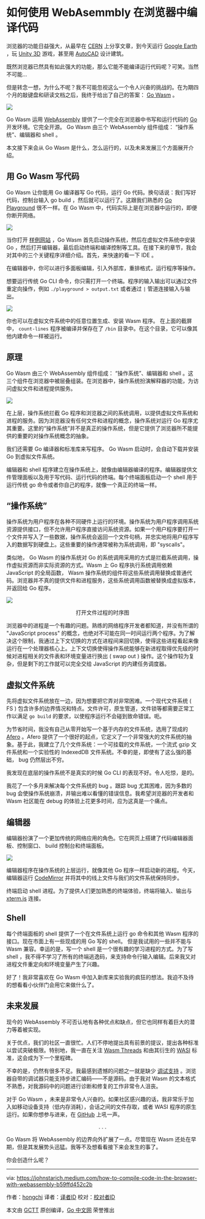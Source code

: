 # 如何使用 WebAsemmbly 在浏览器中编译代码

浏览器的功能日益强大，从最早在 [CERN](https://home.cern/science/computing/birth-web) 上分享文章，到今天运行 [Google Earth](https://earth.google.com/web) ，玩 [Unity 3D](https://blogs.unity3d.com/2018/08/15/webassembly-is-here/) 游戏，甚至用 [AutoCAD](https://www.autodesk.com/products/autocad-web-app/overview) 设计建筑。

既然浏览器已然具有如此强大的功能，那么它能不能编译运行代码呢？可笑。当然不可能...

但是转念一想，为什么不呢？我不可能忽视这么一个令人兴奋的挑战的。在为期四个月的敲键盘和研读文档之后，我终于给出了自己的答案： [Go Wasm](https://go-wasm.johnstarich.com/) 。

![](https://miro.medium.com/max/700/1*3tKOrnpzPYSYCRGNqQCU7g.gif)

Go Wasm 运用 [WebAssembly](https://webassembly.org/) 提供了一个完全在浏览器中书写和运行代码的 [Go](https://golang.org/) 开发环境。它完全开源。 Go Wasm 由三个 WebAssembly 组件组成： “操作系统”、编辑器和 shell 。

本文接下来会从 Go Wasm 是什么，怎么运行的，以及未来发展三个方面展开介绍。

## 用 Go Wasm 写代码

Go Wasm 让你能用 Go 编译器写 Go 代码，运行 Go 代码。换句话说：我们写好代码，控制台输入 go build ，然后就可以运行了。这跟我们熟悉的 [Go Playground](https://play.golang.org/) 很不一样。在 Go Wasm 中，代码实际上是在浏览器中运行的，即便你断开网络。

![](https://miro.medium.com/max/700/1*IVhlAxEf3_O1wB6Ag7kxjg.gif) 

当你打开 [样例网站](https://go-wasm.johnstarich.com/) ，Go Wasm 首先启动操作系统，然后在虚拟文件系统中安装 Go ，然后打开编辑器，最后启动终端和编译控制等工具。在接下来的章节，我会对其中的三个关键程序详细介绍。首先，来快速的看一下 IDE 。

在编辑器中，你可以进行多面板编辑，引入外部库，重排格式，运行程序等操作。

想要运行传统 Go CLI 命令，你只需打开一个终端。程序的输入输出可以通过文件重定向操作，例如 ```./playground > output.txt``` 或者通过 ```|``` 管道连接输入与输出。

![](https://miro.medium.com/max/700/1*m0SpuN0wLMJEHcd1INM-Qw.png)

你也可以在虚拟文件系统中的任意位置生成、安装 Wasm 程序。 在上面的截屏中， ```count-lines``` 程序被编译并保存在了 ```/bin``` 目录中。在这个目录，它可以像其他内建命令一样被运行。

## 原理

Go Wasm 由三个 WebAssembly 组件组成： “操作系统”、编辑器和 shell 。这三个组件在浏览器中被层叠组装。在浏览器中，操作系统扮演解释器的功能，为访问虚拟文件和进程提供服务。

![](https://miro.medium.com/max/700/1*xlfdQy_aThd47HBzv7HMvA.png)

在上层，操作系统拦截 Go 程序和浏览器之间的系统调用，以提供虚拟文件系统和进程的服务。因为浏览器没有任何文件和进程的概念，操作系统对运行 Go 程序尤其重要。这里的“操作系统”并不是真正的操作系统，但是它提供了浏览器所不能提供的重要的对操作系统概念的抽象。

我们还需要 Go 编译器和标准库来写程序。 Go Wasm 启动时，会自动下载并安装 Go 到虚拟文件系统。

编辑器和 shell 程序建立在操作系统上，就像由编辑器编译的程序。编辑器提供文件管理面板以及用于写代码、运行代码的终端。每个终端面板启动一个 shell 用于运行传统 go 命令或者你自己的程序，就像一个真正的终端一样。

## “操作系统”

操作系统为用户程序在各种不同硬件上运行的环境。操作系统为用户程序调用系统资源提供接口，但不允许用户程序直接访问系统资源。如果一个用户程序要打开一个文件并写入了一些数据，操作系统会返回一个文件句柄，并忠实地将用户程序写入的数据写到硬盘上。这些重要的操作通常被称为系统调用，即 "syscalls"。

类似地， Go Wasm 的操作系统对 Go 的系统调用采用的方式是拦截系统调用，操作虚拟资源而非实际资源的方式。Wasm 上 Go 程序执行系统调用依赖 JavaScript 的全局函数， Wasm 操作系统的组件将这些系统调用替换成普通代码。浏览器并不真的提供文件和进程服务，这些系统调用函数被替换成虚拟版本，并返回给 Go 程序。

![](https://miro.medium.com/max/1000/1*LGl4WJOwHedh-0HdY066xw.png)
<center>打开文件过程的时序图</center>

浏览器中的进程是一个有趣的问题。熟练的网络程序开发者都知道，并没有所谓的 "JavaScript process" 的概念，也绝对不可能在同一时间运行两个程序。为了解决这个限制，我通过上下文切换的方式在进程间来回切换，使得这些进程看起来像运行在一个处理器核心上。上下文切换使得操作系统能够在新进程取得优先级的时候对进程相关的文件表和环境变量进行换出 ( swap out ) 操作。这个操作较为复杂，但是剩下的工作就可以完全交给 JavaScript 的内建任务调度器。

## 虚拟文件系统

先将虚拟文件系统放在一边，因为想要把它弄对非常困难。一个现代文件系统 ( FS ) 包含许多的边界情况和特点。文件许可，原生管道，文件锁等都需要正常工作以满足 ```go build``` 的要求，以使程序运行不会碰到致命错误。呃。

为节省时间，我没有自己从零开始写一个基于内存的文件系统，选用了现成的 [Afero](https://github.com/spf13/afero) 。Afero 提供了一个很好的起点，它定义了一个非常强大的文件系统的抽象。基于此，我建立了几个文件系统：一个可挂载的文件系统，一个流式 gzip 文件系统和一个实验性的 IndexedDB 文件系统。不幸的是，即使有了这么强的基础， bug 仍然层出不穷。

我发现在底层的操作系统不是真实的时候 Go CLI 的表现不好。令人吃惊，是的。

我花了一个多月来解决每个文件系统的 bug 。跟踪 bug 尤其困难，因为多数的 bug 会使操作系统崩溃，并输出难以看懂的错误信息。我希望浏览器的开发者和 Wasm 社区能在 debug 的体验上花更多时间，应为这真是一个痛点。

## 编辑器

编辑器扮演了一个更加传统的网络应用的角色。它在网页上搭建了代码编辑器面板、控制窗口、 build 控制台和终端面板。

![](https://miro.medium.com/max/500/1*nJ5rAvct4LVHA7h2Cio5ug.png)

编辑器程序在操作系统的上层运行，就像其他 Go 程序一样启动新的进程。今天，编辑器运行 [CodeMirror](https://codemirror.net/) 并将其中的线上文件与我们的文件系统保持同步。

终端启动 shell 进程。为了提供人们更加熟悉的终端体验，终端将输入、输出与 [xterm.js](https://xtermjs.org/) 连接。

## Shell

每个终端面板的 shell 提供了一个在文件系统上运行 go 命令和其他 Wasm 程序的接口。现在市面上有一些现成的用 Go 写的 shell。 但是我试用的一些并不能与 Wasm 兼容。幸运的是，写一个 shell 是一个很有趣的学习进程的方式。为了写 shell ，我不得不学习了所有的终端逃逸码，来支持命令行输入编辑。后来我又对进程文件重定向和环境变量产生了兴趣。

好了！我非常喜欢在 Go Wasm 中加入新库来实验我的疯狂的想法。我迫不及待的想看看小伙伴门会用它来做什么了。

## 未来发展

现今的 WebAssembly 不可否认地有各种优点和缺点，但它也同样有着巨大的潜力等着被实现。

关于优点，我们的社区一直很忙。人们不停地提出具有前景的提议，提出各种标准以尝试突破极限。特别地，我一直在关注 [Wasm Threads](https://github.com/WebAssembly/threads) 和由其衍生的 [WASI](https://wasi.dev/) 标准，这会成为下一个里程碑。

不幸的是，仍然有很多不足。我最感到遗憾的问题之一就是缺少 [调试支持](https://github.com/WebAssembly/debugging) 。浏览器自带的调试器只能支持步进汇编码——不是源码。由于我对 Wasm 的文本格式不熟悉，对我源码中的问题进行诊断和修复的工作非常令人沮丧。

对于 Go Wasm ，未来是非常令人兴奋的。如果社区感兴趣的话，我非常乐于加入如移动设备支持（低内存消耗），会话之间的文件存取，或者 WASI 程序的原生运行。如果你想参与进来，在 [GitHub](https://github.com/johnstarich/go-wasm) 上吼一声。

<center> . . . </center>

Go Wasm 将 WebAssembly 的边界向外扩展了一点。尽管现在 Wasm 还处在早期，但是其发展势头迅猛。我等不及想看看接下来会发生的事了。

你会创造什么呢？

---
via: https://johnstarich.medium.com/how-to-compile-code-in-the-browser-with-webassembly-b59ffd452c2b

作者：[hongchi](http://www.hongchiworld.cn/)
译者：[译者ID](https://github.com/译者ID)
校对：[校对者ID](https://github.com/校对者ID)

本文由 [GCTT](https://github.com/studygolang/GCTT) 原创编译，[Go 中文网](https://studygolang.com/) 荣誉推出